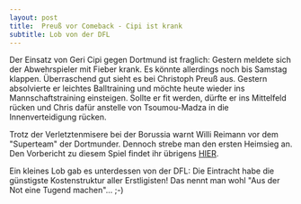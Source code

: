 ```yaml
---
layout: post
title:  Preuß vor Comeback - Cipi ist krank
subtitle: Lob von der DFL
---
```


Der Einsatz von Geri Cipi gegen Dortmund ist fraglich: Gestern meldete sich der Abwehrspieler mit Fieber krank. Es könnte allerdings noch bis Samstag klappen. Überraschend gut sieht es bei Christoph Preuß aus. Gestern absolvierte er leichtes Balltraining und möchte heute wieder ins Mannschaftstraining einsteigen. Sollte er fit werden, dürfte er ins Mittelfeld rücken und Chris dafür anstelle von Tsoumou-Madza in die Innenverteidigung rücken.

Trotz der Verletztenmisere bei der Borussia warnt Willi Reimann vor dem "Superteam" der Dortmunder. Dennoch strebe man den ersten Heimsieg an. Den Vorbericht zu diesem Spiel findet ihr übrigens [HIER](http://www.eintracht-stats.de/daily/df_vorb.htm).

Ein kleines Lob gab es unterdessen von der DFL: Die Eintracht habe die günstigste Kostenstruktur aller Erstligisten! Das nennt man wohl "Aus der Not eine Tugend machen"... ;-)
